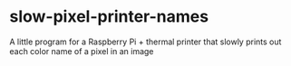 # slow-pixel-printer-names
 A little program for a Raspberry Pi + thermal printer that slowly prints out each color name of a pixel in an image
